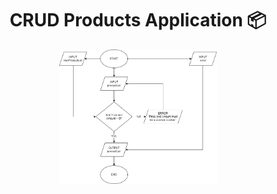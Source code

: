 <div align="center">
  <h1>CRUD Products Application 📦</h1>
</div>
<p align="center"><img src="CRUD Products Application.png" alt="CRUD Products Application" style="width: 50%"></p>
